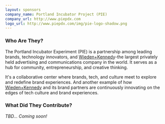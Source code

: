 ```yaml
---
layout: sponsors
company_name: Portland Incubator Project (PIE)
company_url: http://www.piepdx.com
logo_url: http://www.piepdx.com/img/pie-logo-shadow.png
---
```

### Who Are They?

The Portland Incubator Experiment (PIE) is a partnership among leading brands, technology innovators, and [Wieden+Kennedy](http://www.wk.com/)-the largest privately held advertising and communications company in the world. It serves as a hub for community, entrepreneurship, and creative thinking.

It's a collaborative center where brands, tech, and culture meet to explore and redefine brand experiences. And another example of how [Wieden+Kennedy](http://www.wk.com/) and its brand partners are continuously innovating on the edges of tech culture and brand experiences.

### What Did They Contribute?

*TBD... Coming soon!*